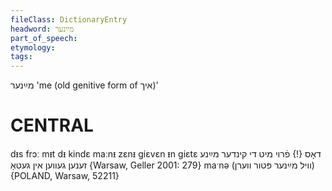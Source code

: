 ```yaml
---
fileClass: DictionaryEntry
headword: מײַנער
part_of_speech: 
etymology: 
tags: 
---
```

מײַנער
'me (old genitive form of איך)'

CENTRAL
========

dᵻs frɔː mᵻt dᵻ kindɛ maːnᵻ zɛnᵻ giɛvɛn ᵻn giɛtɛ דאָס {!} פֿרוי מיט די קינדער מײַנע זענען געווען אין געטאָ {Warsaw, Geller 2001: 279}
maˑnə (וויל מײַנער פּטור ווערן) {POLAND, Warsaw, 52211}
